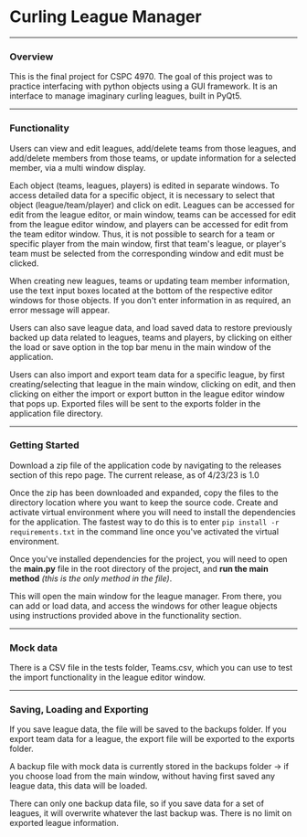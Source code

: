# Curling League Manager

**************************************************************
### Overview
This is the final project for CSPC 4970. The goal of this project was to practice interfacing with python objects using a GUI framework. It is an interface to manage imaginary curling leagues, built in PyQt5.

*************************************************************
### Functionality
Users can view and edit leagues, add/delete teams from those leagues, and add/delete members from those teams, or update information for a selected member, via a multi window display. 

Each object (teams, leagues, players) is edited in separate windows. To access detailed data for a specific object, it is necessary to select that object (league/team/player) and click on edit. Leagues can be accessed for edit from the league editor, or main window, teams can be accessed for edit from the league editor window, and players can be accessed for edit from the team editor window. Thus, it is not possible to search for a team or specific player from the main window, first that team's league, or player's team must be selected from the corresponding window and edit must be clicked. 

When creating new leagues, teams or updating team member information, use the text input boxes located at the bottom of the respective editor windows for those objects. If you don't enter information in as required, an error message will appear. 

Users can also save league data, and load saved data to restore previously backed up data related to leagues, teams and players, by clicking on either the load or save option in the top bar menu in the main window of the application. 

Users can also import and export team data for a specific league, by first creating/selecting that league in the main window, clicking on edit, and then clicking on either the import or export button in the league editor window that pops up. Exported files will be sent to the exports folder in the application file directory. 


*************************************************************
### Getting Started
Download a zip file of the application code by navigating to the releases section of this repo page. The current release, as of 4/23/23 is 1.0

Once the zip has been downloaded and expanded, copy the files to the directory location where you want to keep the source code. Create and activate virtual environment where you will need to install the dependencies for the application. The fastest way to do this is to enter `pip install -r requirements.txt` in the command line once you've activated the virtual environment.

Once you've installed dependencies for the project, you will need to open the **main.py** file in the root directory of the project, and **run the main method** _(this is the only method in the file)_. 

This will open the main window for the league manager. From there, you can add or load data, and access the windows for other league objects using instructions provided above in the functionality section.


*************************************************************
### Mock data
There is a CSV file in the tests folder, Teams.csv, which you can use to test the import functionality in the league editor window. 


*************************************************************
### Saving, Loading and Exporting
If you save league data, the file will be saved to the backups folder. If you export team data for a league, the export file will be exported to the exports folder.

A backup file with mock data is currently stored in the backups folder -> if you choose load from the main window, without having first saved any league data, this data will be loaded. 

There can only one backup data file, so if you save data for a set of leagues, it will overwrite whatever the last backup was. There is no limit on exported league information. 
